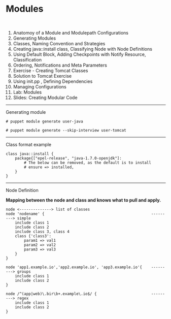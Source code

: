  
<h1>Modules</h1><br>
<ol>
	<li>Anatomoy of a Module and Modulepath Configurations</li>
	<li>Generating Modules</li>
	<li> Classes, Naming Convention and Strategies</li>
	<li> Creating java::install class, Classifying Node with Node Definitions</li>
	<li> Using Default Block, Adding Checkpoints with Notify Resource, Classification</li>
	<li> Ordering, Notifications and Meta Parameters</li>
	<li> Exercise - Creating Tomcat Classes</li>
	<li> Solution to Tomcat Exercise</li>
	<li> Using init.pp , Defining Dependencies</li>
	<li> Managing Configurations</li>
	 <li>Lab: Modules</li>
	<li> Slides: Creating Modular Code</li>
 </ol>

--------------------------------------------------------------------------------
Generating module

	# puppet module generate user-java

	# puppet module generate --skip-interview user-tomcat

--------------------------------------------------------------------------------
Class format example

	class java::install {
		package{["epel-release", "java-1.7.0-openjdk"]:
			# The below can be removed, as the default is to install
			# ensure => installed,
		}
	}

--------------------------------------------------------------------------------

Node Definition

<strong>Mapping between the node and class and knows what to pull and apply.</strong>

	node <--------------> list of classes
	node 'nodename' {												---------> simple
		include class 1	
		include class 2
		include class 3, class 4
		class {'class3':
			param1 => val1
			param2 => val2
			param3 => val3
		}
	}

	node 'app1.example.io','app2.example.io', 'app3.example.io'{	---------> groups
		include class 1    
		include class 2
	} 

	node /^(app|web)\.bir\b+.example\.io$/ {						---------> regex
	  	include class 1
		include class 2
	}